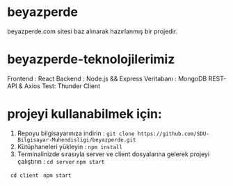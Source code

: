 # beyazperde
beyazperde.com sitesi baz alınarak hazırlanmış bir projedir.



# beyazperde-teknolojilerimiz

Frontend : React
Backend : Node.js && Express
Veritabanı : MongoDB
REST-API & Axios
Test: Thunder Client

# projeyi kullanabilmek için:

1. Repoyu bilgisayarınıza indirin :
     ```git clone https://github.com/SDU-Bilgisayar-Muhendisligi/beyazperde.git```
2. Kütüphaneleri yükleyin :
      ```npm install```
3. Terminalinizde sırasıyla server ve client dosyalarına gelerek projeyi çalıştırın :
     ```cd server```
   ```npm start```
    
  ``` cd client```
    ``` npm start```
   

